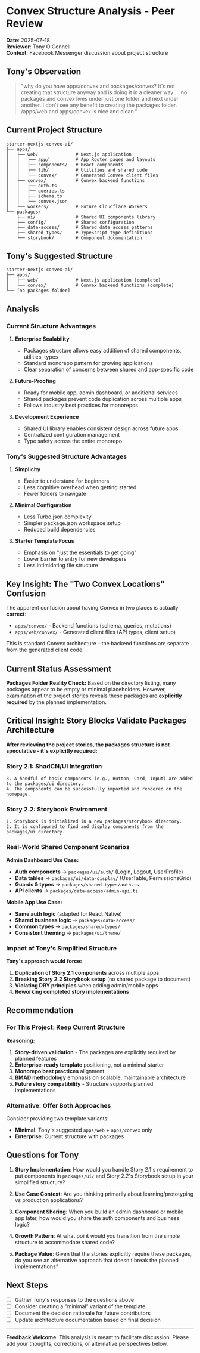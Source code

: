 # Convex Structure Analysis - Peer Review

**Date**: 2025-07-18  
**Reviewer**: Tony O'Connell  
**Context**: Facebook Messenger discussion about project structure

## Tony's Observation

> "why do you have apps/convex and packages/convex? It's not creating that structure anyway and is doing it in a cleaner way … no packages and convex lives under just one folder and next under another. I don't see any benefit to creating the packages folder. /apps/web and apps/convex is nice and clean."

## Current Project Structure

```
starter-nextjs-convex-ai/
├── apps/
│   ├── web/              # Next.js application
│   │   ├── app/          # App Router pages and layouts
│   │   ├── components/   # React components
│   │   ├── lib/          # Utilities and shared code
│   │   └── convex/       # Generated Convex client files
│   ├── convex/           # Convex backend functions
│   │   ├── auth.ts
│   │   ├── queries.ts
│   │   ├── schema.ts
│   │   └── convex.json
│   └── workers/          # Future Cloudflare Workers
└── packages/
    ├── ui/               # Shared UI components library
    ├── config/           # Shared configuration
    ├── data-access/      # Shared data access patterns
    ├── shared-types/     # TypeScript type definitions
    └── storybook/        # Component documentation
```

## Tony's Suggested Structure

```
starter-nextjs-convex-ai/
├── apps/
│   ├── web/              # Next.js application (complete)
│   └── convex/           # Convex backend functions (complete)
└── [no packages folder]
```

## Analysis

### Current Structure Advantages

1. **Enterprise Scalability**
   - Packages structure allows easy addition of shared components, utilities, types
   - Standard monorepo pattern for growing applications
   - Clear separation of concerns between shared and app-specific code

2. **Future-Proofing**
   - Ready for mobile app, admin dashboard, or additional services
   - Shared packages prevent code duplication across multiple apps
   - Follows industry best practices for monorepos

3. **Development Experience**
   - Shared UI library enables consistent design across future apps
   - Centralized configuration management
   - Type safety across the entire monorepo

### Tony's Suggested Structure Advantages

1. **Simplicity**
   - Easier to understand for beginners
   - Less cognitive overhead when getting started
   - Fewer folders to navigate

2. **Minimal Configuration**
   - Less Turbo.json complexity
   - Simpler package.json workspace setup
   - Reduced build dependencies

3. **Starter Template Focus**
   - Emphasis on "just the essentials to get going"
   - Lower barrier to entry for new developers
   - Less intimidating file structure

## Key Insight: The "Two Convex Locations" Confusion

The apparent confusion about having Convex in two places is actually **correct**:

- `apps/convex/` - Backend functions (schema, queries, mutations)
- `apps/web/convex/` - Generated client files (API types, client setup)

This is standard Convex architecture - the backend functions are separate from the generated client code.

## Current Status Assessment

**Packages Folder Reality Check:**
Based on the directory listing, many packages appear to be empty or minimal placeholders. However, examination of the project stories reveals these packages are **explicitly required** by the planned implementation.

## Critical Insight: Story Blocks Validate Packages Architecture

**After reviewing the project stories, the packages structure is not speculative - it's explicitly required:**

### Story 2.1: ShadCN/UI Integration

```
3. A handful of basic components (e.g., Button, Card, Input) are added to the packages/ui directory.
4. The components can be successfully imported and rendered on the homepage.
```

### Story 2.2: Storybook Environment

```
1. Storybook is initialized in a new packages/storybook directory.
2. It is configured to find and display components from the packages/ui directory.
```

### Real-World Shared Component Scenarios

**Admin Dashboard Use Case:**

- **Auth components** → `packages/ui/auth/` (Login, Logout, UserProfile)
- **Data tables** → `packages/ui/data-display/` (UserTable, PermissionsGrid)
- **Guards & types** → `packages/shared-types/auth.ts`
- **API clients** → `packages/data-access/admin-api.ts`

**Mobile App Use Case:**

- **Same auth logic** (adapted for React Native)
- **Shared business logic** → `packages/data-access/`
- **Common types** → `packages/shared-types/`
- **Consistent theming** → `packages/ui/theme/`

### Impact of Tony's Simplified Structure

**Tony's approach would force:**

1. **Duplication of Story 2.1 components** across multiple apps
2. **Breaking Story 2.2 Storybook setup** (no shared package to document)
3. **Violating DRY principles** when adding admin/mobile apps
4. **Reworking completed story implementations**

## Recommendation

### For This Project: Keep Current Structure

**Reasoning:**

1. **Story-driven validation** - The packages are explicitly required by planned features
2. **Enterprise-ready template** positioning, not a minimal starter
3. **Monorepo best practices** alignment
4. **BMAD methodology** emphasis on scalable, maintainable architecture
5. **Future story compatibility** - Structure supports planned implementations

### Alternative: Offer Both Approaches

Consider providing two template variants:

- **Minimal**: Tony's suggested `apps/web` + `apps/convex` only
- **Enterprise**: Current structure with packages

## Questions for Tony

1. **Story Implementation**: How would you handle Story 2.1's requirement to put components in `packages/ui/` and Story 2.2's Storybook setup in your simplified structure?

2. **Use Case Context**: Are you thinking primarily about learning/prototyping vs production applications?

3. **Component Sharing**: When you build an admin dashboard or mobile app later, how would you share the auth components and business logic?

4. **Growth Pattern**: At what point would you transition from the simple structure to accommodate shared code?

5. **Package Value**: Given that the stories explicitly require these packages, do you see an alternative approach that doesn't break the planned implementations?

## Next Steps

- [ ] Gather Tony's responses to the questions above
- [ ] Consider creating a "minimal" variant of the template
- [ ] Document the decision rationale for future contributors
- [ ] Update architecture documentation based on final decision

---

**Feedback Welcome**: This analysis is meant to facilitate discussion. Please add your thoughts, corrections, or alternative perspectives below.
